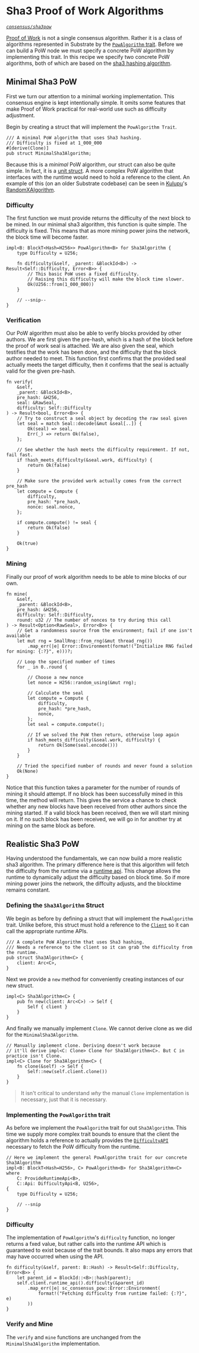 # Sha3 Proof of Work Algorithms
*[`consensus/sha3pow`](https://github.com/substrate-developer-hub/recipes/tree/master/consensus/sha3pow)*

[Proof of Work](https://en.wikipedia.org/wiki/Proof_of_work) is not a single consensus algorithm. Rather it is a class of algorithms represented in Substrate by the [`PowAlgorithm` trait](https://substrate.dev/rustdocs/master/sc_consensus_pow/trait.PowAlgorithm.html). Before we can build a PoW node we must specify a concrete PoW algorithm by implementing this trait. In this recipe we specify two concrete PoW algorithms, both of which are based on the [sha3 hashing algorithm](https://en.wikipedia.org/wiki/SHA-3).

## Minimal Sha3 PoW

First we turn our attention to a minimal working implementation. This consensus engine is kept intentionally simple. It omits some features that make Proof of Work practical for real-world use such as difficulty adjustment.

Begin by creating a struct that will implement the `PowAlgorithm Trait`.

```rust, ignore
/// A minimal PoW algorithm that uses Sha3 hashing.
/// Difficulty is fixed at 1_000_000
#[derive(Clone)]
pub struct MinimalSha3Algorithm;
```

Because this is a _minimal_ PoW algorithm, our struct can also be quite simple. In fact, it is a [unit struct](https://doc.rust-lang.org/rust-by-example/custom_types/structs.html). A more complex PoW algorithm that interfaces with the runtime would need to hold a reference to the client. An example of this (on an older Substrate codebase) can be seen in [Kulupu](https://github.com/kulupu/kulupu/)'s [RandomXAlgorithm](https://github.com/kulupu/kulupu/blob/3500b7f62fdf90be7608b2d813735a063ad1c458/pow/src/lib.rs#L137-L145).

### Difficulty

The first function we must provide returns the difficulty of the next block to be mined. In our minimal sha3 algorithm, this function is quite simple. The difficulty is fixed. This means that as more mining power joins the network, the block time will become faster.

```rust, ignore
impl<B: BlockT<Hash=H256>> PowAlgorithm<B> for Sha3Algorithm {
	type Difficulty = U256;

	fn difficulty(&self, _parent: &BlockId<B>) -> Result<Self::Difficulty, Error<B>> {
		// This basic PoW uses a fixed difficulty.
		// Raising this difficulty will make the block time slower.
		Ok(U256::from(1_000_000))
	}

	// --snip--
}
```

### Verification

Our PoW algorithm must also be able to verify blocks provided by other authors. We are first given the pre-hash, which is a hash of the block before the proof of work seal is attached. We are also given the seal, which testifies that the work has been done, and the difficulty that the block author needed to meet. This function first confirms that the provided seal actually meets the target difficulty, then it confirms that the seal is actually valid for the given pre-hash.

```rust, ignore
fn verify(
	&self,
	_parent: &BlockId<B>,
	pre_hash: &H256,
	seal: &RawSeal,
	difficulty: Self::Difficulty
) -> Result<bool, Error<B>> {
	// Try to construct a seal object by decoding the raw seal given
	let seal = match Seal::decode(&mut &seal[..]) {
		Ok(seal) => seal,
		Err(_) => return Ok(false),
	};

	// See whether the hash meets the difficulty requirement. If not, fail fast.
	if !hash_meets_difficulty(&seal.work, difficulty) {
		return Ok(false)
	}

	// Make sure the provided work actually comes from the correct pre_hash
	let compute = Compute {
		difficulty,
		pre_hash: *pre_hash,
		nonce: seal.nonce,
	};

	if compute.compute() != seal {
		return Ok(false)
	}

	Ok(true)
}
```

### Mining

Finally our proof of work algorithm needs to be able to mine blocks of our own.

```rust, ignore
fn mine(
	&self,
	_parent: &BlockId<B>,
	pre_hash: &H256,
	difficulty: Self::Difficulty,
	round: u32 // The number of nonces to try during this call
) -> Result<Option<RawSeal>, Error<B>> {
	// Get a randomness source from the environment; fail if one isn't available
	let mut rng = SmallRng::from_rng(&mut thread_rng())
		.map_err(|e| Error::Environment(format!("Initialize RNG failed for mining: {:?}", e)))?;

	// Loop the specified number of times
	for _ in 0..round {

		// Choose a new nonce
		let nonce = H256::random_using(&mut rng);

		// Calculate the seal
		let compute = Compute {
			difficulty,
			pre_hash: *pre_hash,
			nonce,
		};
		let seal = compute.compute();

		// If we solved the PoW then return, otherwise loop again
		if hash_meets_difficulty(&seal.work, difficulty) {
			return Ok(Some(seal.encode()))
		}
	}

	// Tried the specified number of rounds and never found a solution
	Ok(None)
}
```

Notice that this function takes a parameter for the number of rounds of mining it should attempt. If no block has been successfully mined in this time, the method will return. This gives the service a chance to check whether any new blocks have been received from other authors since the mining started. If a valid block has been received, then we will start mining on it. If no such block has been received, we will go in for another try at mining on the same block as before.



## Realistic Sha3 PoW

Having understood the fundamentals, we can now build a more realistic sha3 algorithm. The primary difference here is that this algorithm will fetch the difficulty from the runtime via a [runtime api](./runtime-api.md). This change allows the runtime to dynamically adjust the difficulty based on block time. So if more mining power joins the network, the diffculty adjusts, and the blocktime remains constant.

### Defining the `Sha3Algorithm` Struct

We begin as before by defining a struct that will implement the `PowAlgorithm` trait. Unlike before, this struct must hold a reference to the [`Client`](https://substrate.dev/rustdocs/master/sc_client/struct.Client.html) so it can call the appropriate runtime APIs.

```rust, ignore
/// A complete PoW Algorithm that uses Sha3 hashing.
/// Needs a reference to the client so it can grab the difficulty from the runtime.
pub struct Sha3Algorithm<C> {
	client: Arc<C>,
}
```

Next we provide a `new` method for conveniently creating instances of our new struct.

```rust, ignore
impl<C> Sha3Algorithm<C> {
	pub fn new(client: Arc<C>) -> Self {
		Self { client }
	}
}
```

And finally we manually implement `Clone`. We cannot derive clone as we did for the `MinimalSha3Algorithm`.

```rust, ignore
// Manually implement clone. Deriving doesn't work because
// it'll derive impl<C: Clone> Clone for Sha3Algorithm<C>. But C in practice isn't Clone.
impl<C> Clone for Sha3Algorithm<C> {
	fn clone(&self) -> Self {
		Self::new(self.client.clone())
	}
}
```

> It isn't critical to understand _why_ the manual `Clone` implementation is necessary, just that it is necessary.

### Implementing the `PowAlgorithm` trait

As before we implement the `PowAlgorithm` trait for out `Sha3Algorithm`. This time we supply more complex trait bounds to ensure that the client the algorithm holds a reference to actually provides the [`DifficultyAPI`](https://substrate.dev/rustdocs/master/sp_consensus_pow/trait.DifficultyApi.html) necessary to fetch the PoW difficulty from the runtime.

```rust, ignore
// Here we implement the general PowAlgorithm trait for our concrete Sha3Algorithm
impl<B: BlockT<Hash=H256>, C> PowAlgorithm<B> for Sha3Algorithm<C> where
	C: ProvideRuntimeApi<B>,
	C::Api: DifficultyApi<B, U256>,
{
	type Difficulty = U256;

	// --snip
}
```

### Difficulty

The implementation of `PowAlgorithm`'s `difficulty` function, no longer returns a fxed value, but rather calls into the runtime API which is guaranteed to exist because of the trait bounds. It also maps any errors that may have occurred when using the API.

```rust, ignore
fn difficulty(&self, parent: B::Hash) -> Result<Self::Difficulty, Error<B>> {
	let parent_id = BlockId::<B>::hash(parent);
	self.client.runtime_api().difficulty(&parent_id)
		.map_err(|e| sc_consensus_pow::Error::Environment(
			format!("Fetching difficulty from runtime failed: {:?}", e)
		))
}
```

### Verify and Mine

The `verify` and `mine` functions are unchanged from the `MinimalSha3Algorithm` implementation.
